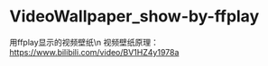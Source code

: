 # VideoWallpaper_show-by-ffplay
用ffplay显示的视频壁纸\n
视频壁纸原理：https://www.bilibili.com/video/BV1HZ4y1978a
